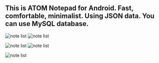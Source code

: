 ## This is ATOM Notepad for Android. Fast, comfortable, minimalist. Using JSON data. You can use MySQL database.


![note list](images/note_list.jpg) ![note list](images/note_view.jpg)

![note list](images/note_adding.jpg) ![note list](images/note_edit.jpg)

![note list](images/note_del.jpg)
